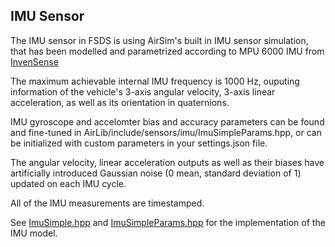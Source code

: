 ## IMU Sensor
The IMU sensor in FSDS is using AirSim's built in IMU sensor simulation, that has been modelled and parametrized according to MPU 6000 IMU from [InvenSense](https://www.invensense.com/wp-content/uploads/2015/02/MPU-6000-Datasheet1.pdf)


The maximum achievable internal IMU frequency is 1000 Hz, ouputing information of the vehicle's 3-axis angular velocity, 3-axis linear acceleration, as well as its orientation in quaternions. 

IMU gyroscope and accelomter bias and accuracy parameters can be found and fine-tuned in AirLib/include/sensors/imu/ImuSimpleParams.hpp, or can be initialized with custom parameters in your settings.json file. 

The angular velocity, linear acceleration outputs as well as their biases have artificially introduced Gaussian noise (0 mean, standard deviation of 1) updated on each IMU cycle. 

All of the IMU measurements are timestamped.

See [ImuSimple.hpp](/AirSim/AirLib/include/sensors/imu/ImuSimple.hpp) and [ImuSimpleParams.hpp](/AirSim/AirLib/include/sensors/imu/ImuSimpleParams.hpp) for the implementation of the IMU model.



